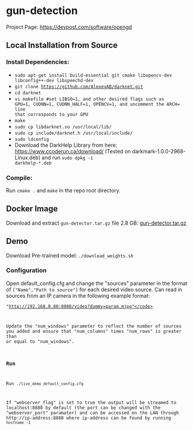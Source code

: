 # gun-detection
Project Page: https://devpost.com/software/opengd
## Local Installation from Source
### Install Dependencies:
* <code>sudo apt-get install build-essential git cmake libopencv-dev libconfig++-dev libspeechd-dev</code>
* <code>git clone https://github.com/AlexeyAB/darknet.git</code>
* <code>cd darknet</code>
* <code>vi makefile #set LIBSO=1, and other desired flags such as GPU=1, CUDNN=1, CUDNN_HALF=1, OPENCV=1, and uncomment the ARCH= line that corresponds to your GPU</code>
* <code>make</code>
* <code>sudo cp libdarknet.so /usr/local/lib/</code>
* <code>sudo cp include/darknet.h /usr/local/include/</code>
* <code>sudo ldconfig</code>
* Download the DarkHelp Library from here: <link>https://www.ccoderun.ca/download/</link> (Tested on darkmark-1.0.0-2968-Linux.deb) and run <code>sudo dpkg -i darkhelp-*.deb</code>
### Compile:
Run <code>cmake .</code> and <code>make</code> in the repo root directory.
## Docker Image
Download and extract <code>gun-detector.tar.gz</code> file 2.8 GB: [gun-detector.tar.gz](https://drive.google.com/file/d/1P2PDrEs43a1ZyTjSkbArMsLGsCVu1OWH/view?usp=sharing)
## Demo
Download Pre-trained model: <code>./download_weights.sh</code>
### Configuration
Open default_config.cfg and change the "sources" parameter in the format of <code>["Name","Path to source"]</code> for each desired video source. Can read in sources from an IP camera in the following example format:

<code>"http://192.168.0.80:8080/video?dummy=param.mjpg"</code>

Update the "num_windows" parameter to reflect the number of sources you added and ensure that "num_columns" times "num_rows" is greater than or equal to "num_windows".

### Run
Run <code>./live_demo default_config.cfg</code>

If "webserver_flag" is set to true the output will be streamed to localhost:8888 by default (the port can be changed with the "webserver_port" paramater) and can be accessed on the LAN through http://ip-address:8888 where ip-address can be found by running <code>hostname -I</code>
